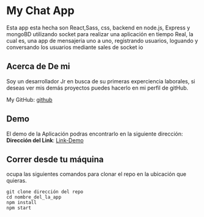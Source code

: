 # My Chat App

Esta app esta hecha son React,Sass, css, backend en node.js, Express y mongoBD utilizando socket para realizar una aplicación en tiempo Real, la cual es, una app de mensajeria uno a uno, registrando usuarios, loguando y conversando los usuarios mediante sales de socket io

## Acerca de De mi

Soy un desarrollador Jr en busca de su primeras experciencia laborales, si deseas ver mis demás proyectos puedes hacerlo en mi perfil de gitHub.

My GitHub: [github](https://github.com/UrielBm)

## Demo

El demo de la Aplicación podras encontrarlo en la siguiente dirección:
**Dirección del Link**: [Link-Demo](https://react-chat-iota.vercel.app/)

## Correr desde tu máquina

ocupa las siguientes comandos para clonar el repo en la ubicación que quieras.

```
git clone dirección del repo
cd nombre_del_la_app
npm install
npm start

```
